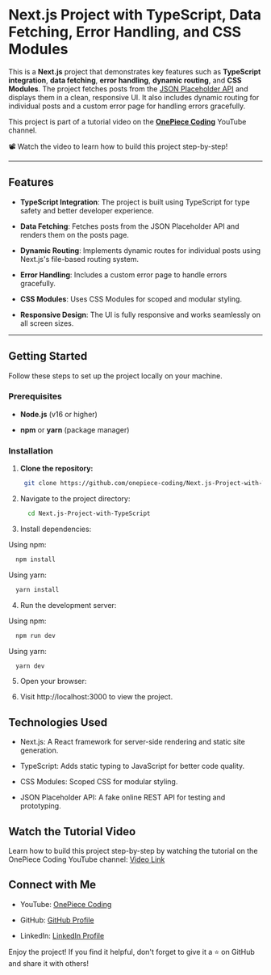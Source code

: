 # Next.js Project with TypeScript, Data Fetching, Error Handling, and CSS Modules

This is a **Next.js** project that demonstrates key features such as **TypeScript integration**, **data fetching**, **error handling**, **dynamic routing**, and **CSS Modules**. The project fetches posts from the [JSON Placeholder API](https://jsonplaceholder.typicode.com/) and displays them in a clean, responsive UI. It also includes dynamic routing for individual posts and a custom error page for handling errors gracefully.

This project is part of a tutorial video on the [**OnePiece Coding**](https://www.youtube.com/@OnePieceCoding) YouTube channel. 

📽️ Watch the video to learn how to build this project step-by-step!

---

## Features

- **TypeScript Integration**: The project is built using TypeScript for type safety and better developer experience.
  
- **Data Fetching**: Fetches posts from the JSON Placeholder API and renders them on the posts page.
  
- **Dynamic Routing**: Implements dynamic routes for individual posts using Next.js's file-based routing system.
  
- **Error Handling**: Includes a custom error page to handle errors gracefully.
  
- **CSS Modules**: Uses CSS Modules for scoped and modular styling.
  
- **Responsive Design**: The UI is fully responsive and works seamlessly on all screen sizes.

---

## Getting Started

Follow these steps to set up the project locally on your machine.

### Prerequisites

- **Node.js** (v16 or higher)
  
- **npm** or **yarn** (package manager)

### Installation

1. **Clone the repository:**

    ```bash
     git clone https://github.com/onepiece-coding/Next.js-Project-with-TypeScript.git
    ```

2. Navigate to the project directory:

    ```bash
      cd Next.js-Project-with-TypeScript
    ```

3. Install dependencies:

Using npm:

    
  ```bash
    npm install
  ```
    
Using yarn:
  
  ```bash
    yarn install
  ```
    
4. Run the development server:

Using npm:

  ```bash
    npm run dev
  ```
    
Using yarn:

  ```bash
    yarn dev
  ```
    
5. Open your browser:

6. Visit http://localhost:3000 to view the project.

## Technologies Used

- Next.js: A React framework for server-side rendering and static site generation.

- TypeScript: Adds static typing to JavaScript for better code quality.

- CSS Modules: Scoped CSS for modular styling.

- JSON Placeholder API: A fake online REST API for testing and prototyping.

## Watch the Tutorial Video

Learn how to build this project step-by-step by watching the tutorial on the OnePiece Coding YouTube channel: [Video Link]()

## Connect with Me

- YouTube: [OnePiece Coding]()

- GitHub: [GitHub Profile]()

- LinkedIn: [LinkedIn Profile]()

Enjoy the project! If you find it helpful, don't forget to give it a ⭐️ on GitHub and share it with others!
